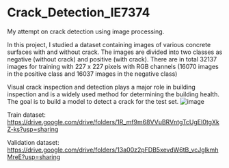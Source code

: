 # Crack_Detection_IE7374
My attempt on crack detection using image processing.

In this project, I studied a dataset containing images of various concrete surfaces with and without crack. The images are divided into two classes as negative (without crack) and positive (with crack). There are in total 32137 images for training with 227 x 227 pixels with RGB channels (16070 images in the positive class and 16037 images in the negative class) 

Visual crack inspection and detection plays a major role in building inspection and is a widely used method for determining the building health. The goal is to build a model to detect a crack for the test set. ![image](https://user-images.githubusercontent.com/22423573/148595376-d9fdefb0-3df6-4e14-b28b-31d0d13d3159.png)


Train dataset: https://drive.google.com/drive/folders/1R_mf9m68VVuBRVntgTcUgEl0tgXkZ-ks?usp=sharing

Validation dataset: https://drive.google.com/drive/folders/13a00z2pFDB5xevdW6tB_vcJglkmhMreE?usp=sharing

